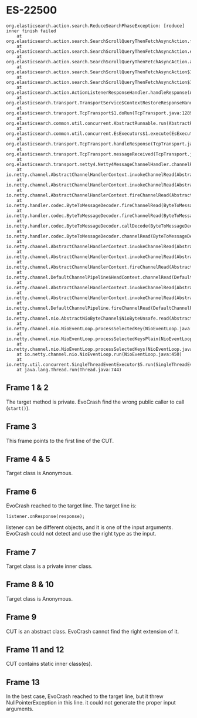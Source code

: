 # ES-22500

```
org.elasticsearch.action.search.ReduceSearchPhaseException: [reduce] inner finish failed
    at org.elasticsearch.action.search.SearchScrollQueryThenFetchAsyncAction.finishHim(SearchScrollQueryThenFetchAsyncAction.java:217)
    at org.elasticsearch.action.search.SearchScrollQueryThenFetchAsyncAction.executeFetchPhase(SearchScrollQueryThenFetchAsyncAction.java:175)
    at org.elasticsearch.action.search.SearchScrollQueryThenFetchAsyncAction.access$000(SearchScrollQueryThenFetchAsyncAction.java:44)
    at org.elasticsearch.action.search.SearchScrollQueryThenFetchAsyncAction$1.onResponse(SearchScrollQueryThenFetchAsyncAction.java:135)
    at org.elasticsearch.action.search.SearchScrollQueryThenFetchAsyncAction$1.onResponse(SearchScrollQueryThenFetchAsyncAction.java:129)
    at org.elasticsearch.action.ActionListenerResponseHandler.handleResponse(ActionListenerResponseHandler.java:46)
    at org.elasticsearch.transport.TransportService$ContextRestoreResponseHandler.handleResponse(TransportService.java:978)
    at org.elasticsearch.transport.TcpTransport$1.doRun(TcpTransport.java:1289)
    at org.elasticsearch.common.util.concurrent.AbstractRunnable.run(AbstractRunnable.java:37)
    at org.elasticsearch.common.util.concurrent.EsExecutors$1.execute(EsExecutors.java:109)
    at org.elasticsearch.transport.TcpTransport.handleResponse(TcpTransport.java:1281)
    at org.elasticsearch.transport.TcpTransport.messageReceived(TcpTransport.java:1250)
    at org.elasticsearch.transport.netty4.Netty4MessageChannelHandler.channelRead(Netty4MessageChannelHandler.java:74)
    at io.netty.channel.AbstractChannelHandlerContext.invokeChannelRead(AbstractChannelHandlerContext.java:373)
    at io.netty.channel.AbstractChannelHandlerContext.invokeChannelRead(AbstractChannelHandlerContext.java:359)
    at io.netty.channel.AbstractChannelHandlerContext.fireChannelRead(AbstractChannelHandlerContext.java:351)
    at io.netty.handler.codec.ByteToMessageDecoder.fireChannelRead(ByteToMessageDecoder.java:293)
    at io.netty.handler.codec.ByteToMessageDecoder.fireChannelRead(ByteToMessageDecoder.java:280)
    at io.netty.handler.codec.ByteToMessageDecoder.callDecode(ByteToMessageDecoder.java:396)
    at io.netty.handler.codec.ByteToMessageDecoder.channelRead(ByteToMessageDecoder.java:248)
    at io.netty.channel.AbstractChannelHandlerContext.invokeChannelRead(AbstractChannelHandlerContext.java:373)
    at io.netty.channel.AbstractChannelHandlerContext.invokeChannelRead(AbstractChannelHandlerContext.java:359)
    at io.netty.channel.AbstractChannelHandlerContext.fireChannelRead(AbstractChannelHandlerContext.java:351)
    at io.netty.channel.DefaultChannelPipeline$HeadContext.channelRead(DefaultChannelPipeline.java:1334)
    at io.netty.channel.AbstractChannelHandlerContext.invokeChannelRead(AbstractChannelHandlerContext.java:373)
    at io.netty.channel.AbstractChannelHandlerContext.invokeChannelRead(AbstractChannelHandlerContext.java:359)
    at io.netty.channel.DefaultChannelPipeline.fireChannelRead(DefaultChannelPipeline.java:926)
    at io.netty.channel.nio.AbstractNioByteChannel$NioByteUnsafe.read(AbstractNioByteChannel.java:129)
    at io.netty.channel.nio.NioEventLoop.processSelectedKey(NioEventLoop.java:651)
    at io.netty.channel.nio.NioEventLoop.processSelectedKeysPlain(NioEventLoop.java:536)
    at io.netty.channel.nio.NioEventLoop.processSelectedKeys(NioEventLoop.java:490)
    at io.netty.channel.nio.NioEventLoop.run(NioEventLoop.java:450)
    at io.netty.util.concurrent.SingleThreadEventExecutor$5.run(SingleThreadEventExecutor.java:873)
    at java.lang.Thread.run(Thread.java:744)
```

## Frame 1 & 2
The target method is private. EvoCrash find the wrong public caller to call (`start()`).

## Frame 3
This frame points to the first line of the CUT.

## Frame 4 & 5
Target class is Anonymous.

## Frame 6
EvoCrash reached to the target line. The target line is:
```
listener.onResponse(response);
```
listener can be different objects, and it is one of the input arguments. EvoCrash could not detect and use the right type as the input.

## Frame 7
Target class is a private inner class.
## Frame 8 & 10
Target class is Anonymous.
## Frame 9
CUT is an abstract class. EvoCrash cannot find the right extension of it.

## Frame 11 and 12
CUT contains static inner class(es).

## Frame 13
In the best case, EvoCrash reached to the target line, but it threw NullPointerException in this line. it could not generate the proper input arguments.
